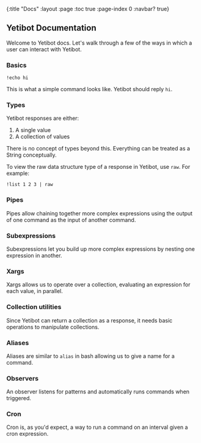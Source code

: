 {:title "Docs"
 :layout :page
 :toc true
 :page-index 0
 :navbar? true}

## Yetibot Documentation

Welcome to Yetibot docs. Let's walk through a few of the ways in which a user
can interact with Yetibot.

### Basics

```
!echo hi
```

This is what a simple command looks like. Yetibot should reply `hi`.

### Types

Yetibot responses are either:

1. A single value
1. A collection of values

There is no concept of types beyond this. Everything can be treated as a String
conceptually.

To view the raw data structure type of a response in Yetibot, use `raw`. For
example:

```
!list 1 2 3 | raw
```

### Pipes

Pipes allow chaining together more complex expressions using the output of one
command as the input of another command.

### Subexpressions

Subexpressions let you build up more complex expressions by nesting one
expression in another.

### Xargs

Xargs allows us to operate over a collection, evaluating an expression for each
value, in parallel.

### Collection utilities

Since Yetibot can return a collection as a response, it needs basic operations
to manipulate collections.

### Aliases

Aliases are similar to `alias` in bash allowing us to give a name for a command.

### Observers

An observer listens for patterns and automatically runs commands when triggered.

### Cron

Cron is, as you'd expect, a way to run a command on an interval given a cron
expression.
